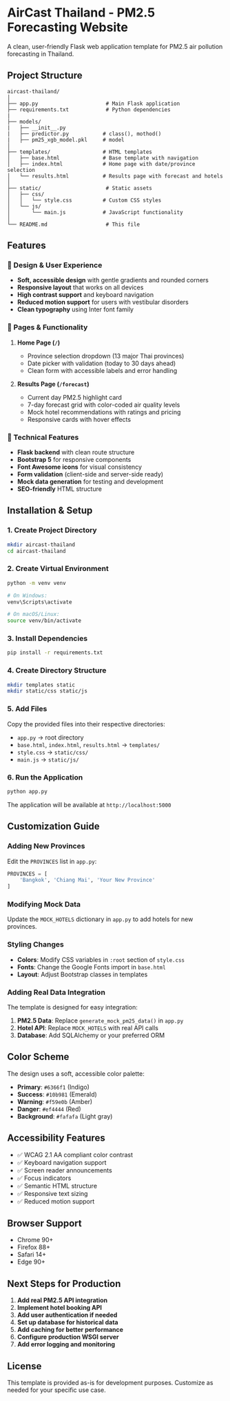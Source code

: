 # AirCast Thailand - PM2.5 Forecasting Website

A clean, user-friendly Flask web application template for PM2.5 air pollution forecasting in Thailand.

## Project Structure

```
aircast-thailand/
│
├── app.py                      # Main Flask application
├── requirements.txt            # Python dependencies
|
├── models/
|   ├── __init__.py
|   ├── predictor.py           # class(), mothod()
|   ├── pm25_xgb_model.pkl     # model
│
├── templates/                 # HTML templates
│   ├── base.html              # Base template with navigation
│   ├── index.html             # Home page with date/province selection
│   └── results.html           # Results page with forecast and hotels
│
├── static/                     # Static assets
│   ├── css/
│   │   └── style.css          # Custom CSS styles
│   └── js/
│       └── main.js            # JavaScript functionality
│
└── README.md                   # This file
```

## Features

### 🎨 Design & User Experience
- **Soft, accessible design** with gentle gradients and rounded corners
- **Responsive layout** that works on all devices
- **High contrast support** and keyboard navigation
- **Reduced motion support** for users with vestibular disorders
- **Clean typography** using Inter font family

### 🌟 Pages & Functionality
1. **Home Page (`/`)**
   - Province selection dropdown (13 major Thai provinces)
   - Date picker with validation (today to 30 days ahead)
   - Clean form with accessible labels and error handling

2. **Results Page (`/forecast`)**
   - Current day PM2.5 highlight card
   - 7-day forecast grid with color-coded air quality levels
   - Mock hotel recommendations with ratings and pricing
   - Responsive cards with hover effects

### 🔧 Technical Features
- **Flask backend** with clean route structure
- **Bootstrap 5** for responsive components
- **Font Awesome icons** for visual consistency
- **Form validation** (client-side and server-side ready)
- **Mock data generation** for testing and development
- **SEO-friendly** HTML structure

## Installation & Setup

### 1. Create Project Directory
```bash
mkdir aircast-thailand
cd aircast-thailand
```

### 2. Create Virtual Environment
```bash
python -m venv venv

# On Windows:
venv\Scripts\activate

# On macOS/Linux:
source venv/bin/activate
```

### 3. Install Dependencies
```bash
pip install -r requirements.txt
```

### 4. Create Directory Structure
```bash
mkdir templates static
mkdir static/css static/js
```

### 5. Add Files
Copy the provided files into their respective directories:
- `app.py` → root directory
- `base.html`, `index.html`, `results.html` → `templates/`
- `style.css` → `static/css/`
- `main.js` → `static/js/`

### 6. Run the Application
```bash
python app.py
```

The application will be available at `http://localhost:5000`

## Customization Guide

### Adding New Provinces
Edit the `PROVINCES` list in `app.py`:
```python
PROVINCES = [
    'Bangkok', 'Chiang Mai', 'Your New Province'
]
```

### Modifying Mock Data
Update the `MOCK_HOTELS` dictionary in `app.py` to add hotels for new provinces.

### Styling Changes
- **Colors**: Modify CSS variables in `:root` section of `style.css`
- **Fonts**: Change the Google Fonts import in `base.html`
- **Layout**: Adjust Bootstrap classes in templates

### Adding Real Data Integration
The template is designed for easy integration:

1. **PM2.5 Data**: Replace `generate_mock_pm25_data()` in `app.py`
2. **Hotel API**: Replace `MOCK_HOTELS` with real API calls
3. **Database**: Add SQLAlchemy or your preferred ORM

## Color Scheme

The design uses a soft, accessible color palette:
- **Primary**: `#6366f1` (Indigo)
- **Success**: `#10b981` (Emerald) 
- **Warning**: `#f59e0b` (Amber)
- **Danger**: `#ef4444` (Red)
- **Background**: `#fafafa` (Light gray)

## Accessibility Features

- ✅ WCAG 2.1 AA compliant color contrast
- ✅ Keyboard navigation support
- ✅ Screen reader announcements
- ✅ Focus indicators
- ✅ Semantic HTML structure
- ✅ Responsive text sizing
- ✅ Reduced motion support

## Browser Support

- Chrome 90+
- Firefox 88+
- Safari 14+
- Edge 90+

## Next Steps for Production

1. **Add real PM2.5 API integration**
2. **Implement hotel booking API**
3. **Add user authentication if needed**
4. **Set up database for historical data**
5. **Add caching for better performance**
6. **Configure production WSGI server**
7. **Add error logging and monitoring**

## License

This template is provided as-is for development purposes. Customize as needed for your specific use case.